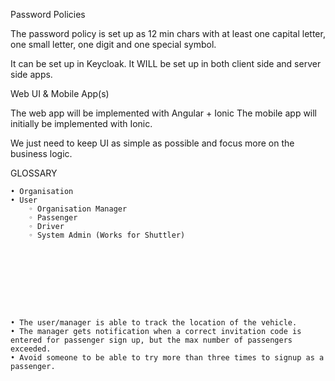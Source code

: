 Password Policies

The password policy is set up as 12 min chars with at least one capital letter, one small letter, one digit and one special symbol.

It can be set up in Keycloak. It WILL be set up in both client side and server side apps.


Web UI & Mobile App(s)

The web app will be implemented with Angular + Ionic
The mobile app will initially be implemented with Ionic.

We just need to keep UI as simple as possible and focus more on the business logic.


GLOSSARY

    • Organisation
    • User
        ◦ Organisation Manager
        ◦ Passenger
        ◦ Driver
        ◦ System Admin (Works for Shuttler)









    • The user/manager is able to track the location of the vehicle.
    • The manager gets notification when a correct invitation code is entered for passenger sign up, but the max number of passengers exceeded.
    • Avoid someone to be able to try more than three times to signup as a passenger.